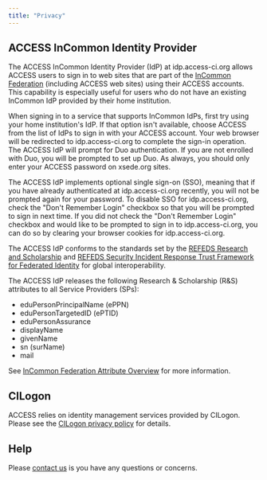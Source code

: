 ```yaml
---
title: "Privacy"
---
```


ACCESS InCommon Identity Provider
--------------------------------

The ACCESS InCommon Identity Provider (IdP) at idp.access-ci.org allows ACCESS users to sign in to web sites that are part of the [InCommon Federation](https://incommon.org/federation/) (including ACCESS web sites) using their ACCESS accounts. This capability is especially useful for users who do not have an existing InCommon IdP provided by their home institution.

When signing in to a service that supports InCommon IdPs, first try using your home institution's IdP. If that option isn't available, choose ACCESS from the list of IdPs to sign in with your ACCESS account. Your web browser will be redirected to idp.access-ci.org to complete the sign-in operation. The ACCESS IdP will prompt for Duo authentication. If you are not enrolled with Duo, you will be prompted to set up Duo. As always, you should only enter your ACCESS password on xsede.org sites.

The ACCESS IdP implements optional single sign-on (SSO), meaning that if you have already authenticated at idp.access-ci.org recently, you will not be prompted again for your password. To disable SSO for idp.access-ci.org, check the "Don't Remember Login" checkbox so that you will be prompted to sign in next time. If you did not check the "Don't Remember Login" checkbox and would like to be prompted to sign in to idp.access-ci.org, you can do so by clearing your browser cookies for idp.access-ci.org.

The ACCESS IdP conforms to the standards set by the [REFEDS Research and Scholarship](https://refeds.org/category/research-and-scholarship) and [REFEDS Security Incident Response Trust Framework for Federated Identity](https://refeds.org/sirtfi) for global interoperability.

The ACCESS IdP releases the following Research & Scholarship (R&S) attributes to all Service Providers (SPs):

* eduPersonPrincipalName (ePPN)
* eduPersonTargetedID (ePTID)
* eduPersonAssurance
* displayName
* givenName
* sn (surName)
* mail

See [InCommon Federation Attribute Overview](https://incommon.org/federation/attributes/) for more information.

CILogon
-------
ACCESS relies on identity management services provided by CILogon. Please see the [CILogon privacy policy](https://www.cilogon.org/privacy) for details.

Help
----
Please [contact us](/help) is you have any questions or concerns.
